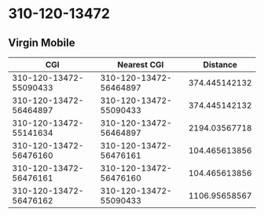 # 310-120-13472
## Virgin Mobile


| CGI | Nearest CGI | Distance |
|-----|-------------|----------|
| 310-120-13472-55090433 | 310-120-13472-56464897 | 374.445142132 |
| 310-120-13472-56464897 | 310-120-13472-55090433 | 374.445142132 |
| 310-120-13472-55141634 | 310-120-13472-56464897 | 2194.03567718 |
| 310-120-13472-56476160 | 310-120-13472-56476161 | 104.465613856 |
| 310-120-13472-56476161 | 310-120-13472-56476160 | 104.465613856 |
| 310-120-13472-56476162 | 310-120-13472-55090433 | 1106.95658567 |
